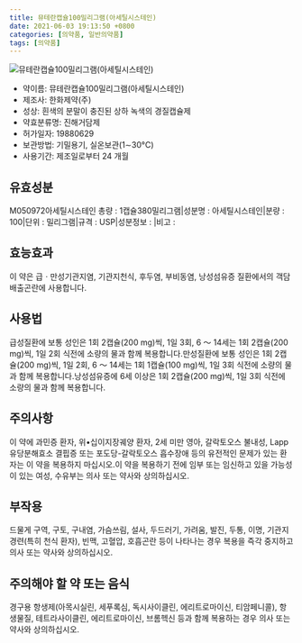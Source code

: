 ```yaml
---
title: 뮤테란캡슐100밀리그램(아세틸시스테인)
date: 2021-06-03 19:13:50 +0800
categories: [의약품, 일반의약품]
tags: [의약품]
---
```

![뮤테란캡슐100밀리그램(아세틸시스테인)](https://nedrug.mfds.go.kr/pbp/cmn/itemImageDownload/1M_4NHfUrnp)

- 약이름: 뮤테란캡슐100밀리그램(아세틸시스테인)
- 제조사: 한화제약(주)
- 성상: 흰색의 분말이 충진된 상하 녹색의 경질캡슐제
- 약효분류명: 진해거담제
- 허가일자: 19880629
- 보관방법: 기밀용기, 실온보관(1∼30°C)
- 사용기간: 제조일로부터 24 개월
## 유효성분
M050972아세틸시스테인
총량 : 1캡슐380밀리그램|성분명 : 아세틸시스테인|분량 : 100|단위 : 밀리그램|규격 : USP|성분정보 : |비고 :
## 효능효과
이 약은 급ㆍ만성기관지염, 기관지천식, 후두염, 부비동염, 낭성섬유증 질환에서의 객담배출곤란에 사용합니다.
## 사용법
급성질환에 보통 성인은 1회 2캡슐(200 mg)씩, 1일 3회, 6 ～ 14세는 1회 2캡슐(200 mg)씩, 1일 2회 식전에 소량의 물과 함께 복용합니다.만성질환에 보통 성인은 1회 2캡슐(200 mg)씩, 1일 2회, 6 ～ 14세는 1회 1캡슐(100 mg)씩, 1일 3회 식전에 소량의 물과 함께 복용합니다.낭성섬유증에 6세 이상은 1회 2캡슐(200 mg)씩, 1일 3회 식전에 소량의 물과 함께 복용합니다.
## 주의사항
이 약에 과민증 환자, 위•십이지장궤양 환자, 2세 미만 영아, 갈락토오스 불내성, Lapp 유당분해효소 결핍증 또는 포도당-갈락토오스 흡수장애 등의 유전적인 문제가 있는 환자는 이 약을 복용하지 마십시오.이 약을 복용하기 전에 임부 또는 임신하고 있을 가능성이 있는 여성, 수유부는 의사 또는 약사와 상의하십시오.
## 부작용
드물게 구역, 구토, 구내염, 가슴쓰림, 설사, 두드러기, 가려움, 발진, 두통, 이명, 기관지경련(특히 천식 환자), 빈맥, 고혈압, 호흡곤란 등이 나타나는 경우 복용을 즉각 중지하고 의사 또는 약사와 상의하십시오.
## 주의해야 할 약 또는 음식
경구용 항생제(아목시실린, 세푸록심, 독시사이클린, 에리트로마이신, 티암페니콜), 항생물질, 테트라사이클린, 에리트로마이신, 브롬헥신 등과 함께 복용하는 경우 의사 또는 약사와 상의하십시오.
